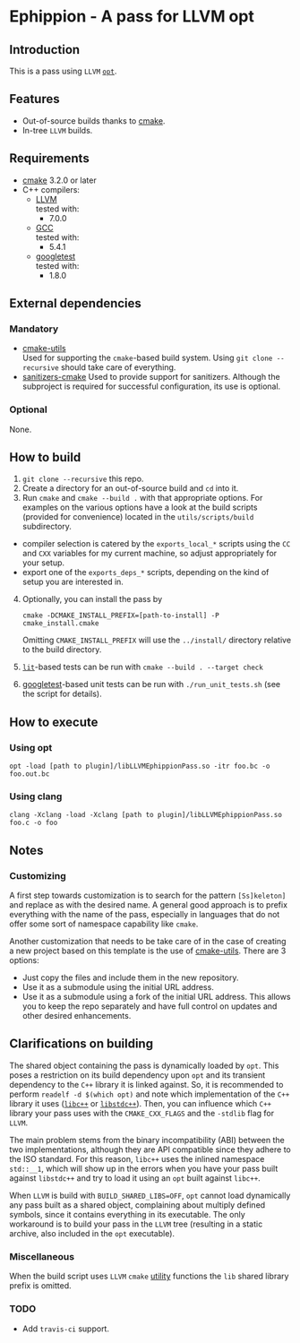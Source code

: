 # Ephippion - A pass for LLVM opt

## Introduction

This is a pass using `LLVM` [`opt`][1].

## Features

-   Out-of-source builds thanks to [cmake][2].
-   In-tree `LLVM` builds.

## Requirements

-   [cmake][2] 3.2.0 or later
-   C++ compilers:
    -   [LLVM][3]  
        tested with:
        -   7.0.0
    -   [GCC][4]  
        tested with:
        -   5.4.1
    -   [googletest][6]  
        tested with:
        -   1.8.0

## External dependencies

### Mandatory

-   [cmake-utils][9]  
    Used for supporting the `cmake`-based build system. Using `git clone --recursive` should take care of everything.
-   [sanitizers-cmake][12]
    Used to provide support for sanitizers. Although the subproject is required for successful configuration, its use is
    optional.

### Optional

None.

## How to build

1.  `git clone --recursive` this repo.
2.  Create a directory for an out-of-source build and `cd` into it.
3.  Run `cmake` and `cmake --build .` with that appropriate options.
    For examples on the various options have a look at the build scripts (provided for convenience) located in the
    `utils/scripts/build` subdirectory.

-   compiler selection is catered by the `exports_local_*` scripts using the `CC` and `CXX` variables for my current 
    machine, so adjust appropriately for your setup.
-   export one of the `exports_deps_*` scripts, depending on the kind of setup you are interested in.

4.  Optionally, you can install the pass by

    `cmake -DCMAKE_INSTALL_PREFIX=[path-to-install] -P cmake_install.cmake`

    Omitting `CMAKE_INSTALL_PREFIX` will use the `../install/` directory relative to the build directory.

5.  [`lit`][7]-based tests can be run with `cmake --build . --target check`
6.  [googletest][6]-based unit tests can be run with `./run_unit_tests.sh` (see the script for details).

## How to execute

### Using opt

`opt -load [path to plugin]/libLLVMEphippionPass.so -itr foo.bc -o foo.out.bc`

### Using clang

`clang -Xclang -load -Xclang [path to plugin]/libLLVMEphippionPass.so foo.c -o foo`

## Notes

### Customizing

A first step towards customization is to search for the pattern `[Ss]keleton]` and replace as with the desired name. A
general good approach is to prefix everything with the name of the pass, especially in languages that do not offer some
sort of namespace capability like `cmake`.

Another customization that needs to be take care of in the case of creating a new project based on this template is the
use of [cmake-utils][9]. There are 3 options:

-   Just copy the files and include them in the new repository.
-   Use it as a submodule using the initial URL address.
-   Use it as a submodule using a fork of the initial URL address. This allows you to keep the repo separately and have
    full control on updates and other desired enhancements.

## Clarifications on building

The shared object containing the pass is dynamically loaded by `opt`. This poses a restriction on its build dependency
upon `opt` and its transient dependency to the `C++` library it is linked against. So, it is recommended to perform
`readelf -d $(which opt)` and note which implementation of the `C++` library it uses 
([`libc++`][10] or [`libstdc++`][11]). Then, you can influence which `C++` library your pass uses with the
`CMAKE_CXX_FLAGS` and the `-stdlib` flag for `LLVM`. 

The main problem stems from the binary incompatibility (ABI) between the two implementations, although they are API
compatible since they adhere to the ISO standard. For this reason, `libc++` uses the inlined namespace `std::__1`, which
will show up in the errors when you have your pass built against `libstdc++` and try to load it using an `opt` built
against `libc++`.

When `LLVM` is build with `BUILD_SHARED_LIBS=OFF`, `opt` cannot load dynamically any pass built as a shared object,
complaining about multiply defined symbols, since it contains everything in its executable. The only workaround is to
build your pass in the `LLVM` tree (resulting in a static archive, also included in the `opt` executable).

### Miscellaneous

When the build script uses `LLVM` `cmake` [utility][8] functions the `lib` shared library prefix is omitted.

### TODO

-   Add `travis-ci` support.

[1]: http://llvm.org/docs/WritingAnLLVMPass.html

[2]: https://cmake.org

[3]: http://www.llvm.org

[4]: https://gcc.gnu.org

[6]: https://github.com/google/googletest

[7]: https://llvm.org/docs/CommandGuide/lit.html

[8]: http://llvm.org/docs/CMake.html#cmake-out-of-source-pass

[9]: https://github.com/compor/cmake-utils

[10]: https://libcxx.llvm.org/docs/

[11]: https://gcc.gnu.org/wiki/Libstdc++

[12]: https://github.com/arsenm/sanitizers-cmake
